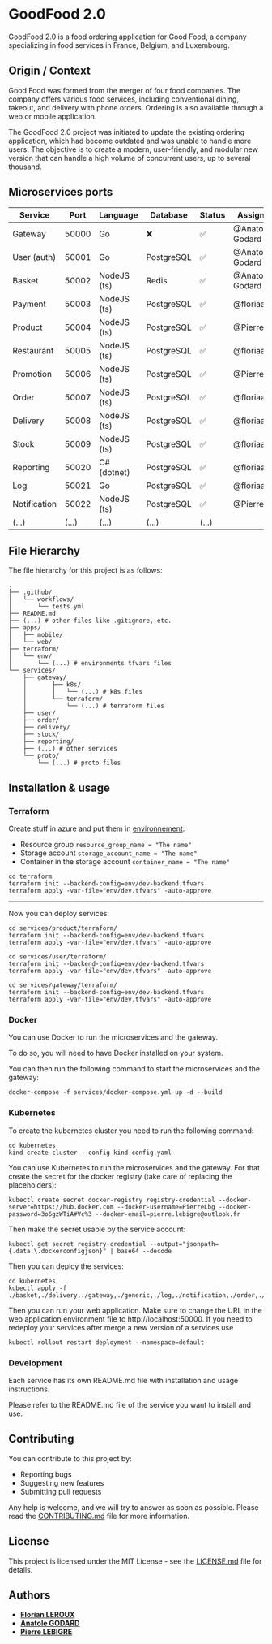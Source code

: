 # GoodFood 2.0

GoodFood 2.0 is a food ordering application for Good Food, a company specializing in food services in France, Belgium,
and Luxembourg.

## Origin / Context

Good Food was formed from the merger of four food companies. The company offers various food services, including
conventional dining, takeout, and delivery with phone orders. Ordering is also available through a web or mobile
application.

The GoodFood 2.0 project was initiated to update the existing ordering application, which had become outdated and was
unable to handle more users. The objective is to create a modern, user-friendly, and modular new version that can handle
a high volume of concurrent users, up to several thousand.

## Microservices ports

| Service      | Port  | Language    | Database   | Status | Assignee        |
| ------------ | ----- | ----------- | ---------- | ------ | --------------- |
| Gateway      | 50000 | Go          | ❌         | ✅     | @Anatole-Godard |
| User (auth)  | 50001 | Go          | PostgreSQL | ✅     | @Anatole-Godard |
| Basket       | 50002 | NodeJS (ts) | Redis      | ✅     | @Anatole-Godard |
| Payment      | 50003 | NodeJS (ts) | PostgreSQL | ✅     | @floriaaan      |
| Product      | 50004 | NodeJS (ts) | PostgreSQL | ✅     | @PierreLbg      |
| Restaurant   | 50005 | NodeJS (ts) | PostgreSQL | ✅     | @floriaaan      |
| Promotion    | 50006 | NodeJS (ts) | PostgreSQL | ✅     | @PierreLbg      |
| Order        | 50007 | NodeJS (ts) | PostgreSQL | ✅     | @floriaaan      |
| Delivery     | 50008 | NodeJS (ts) | PostgreSQL | ✅     | @floriaaan      |
| Stock        | 50009 | NodeJS (ts) | PostgreSQL | ✅     | @floriaaan      |
| Reporting    | 50020 | C# (dotnet) | PostgreSQL | ✅     | @floriaaan      |
| Log          | 50021 | Go          | PostgreSQL | ✅     | @floriaaan      |
| Notification | 50022 | NodeJS (ts) | PostgreSQL | ✅     | @PierreLbg      |
| (...)        | (...) | (...)       | (...)      | (...)  |

## File Hierarchy

The file hierarchy for this project is as follows:

```
.
├── .github/
│   └── workflows/
│       └── tests.yml
├── README.md
├── (...) # other files like .gitignore, etc.
├── apps/
│   ├── mobile/
│   └── web/
├── terraform/
│   └── env/
│       └── (...) # environments tfvars files
└── services/
    ├── gateway/
    │       ├── k8s/
    │       │   └── (...) # k8s files
    │       └── terraform/
    │           └── (...) # terraform files
    ├── user/
    ├── order/
    ├── delivery/
    ├── stock/
    ├── reporting/
    ├── (...) # other services
    └── proto/
        └── (...) # proto files
```

## Installation & usage

### Terraform

Create stuff in azure and put them in [environnement](terraform/env/dev-backend.tfvars):
 - Resource group `resource_group_name = "The name"`
 - Storage account `storage_account_name = "The name"`
 - Container in the storage account `container_name = "The name"`

```shell
cd terraform
terraform init --backend-config=env/dev-backend.tfvars
terraform apply -var-file="env/dev.tfvars" -auto-approve
```
---

Now you can deploy services:
```shell
cd services/product/terraform/
terraform init --backend-config=env/dev-backend.tfvars
terraform apply -var-file="env/dev.tfvars" -auto-approve
```

```shell
cd services/user/terraform/
terraform init --backend-config=env/dev-backend.tfvars
terraform apply -var-file="env/dev.tfvars" -auto-approve
```

```shell
cd services/gateway/terraform/
terraform init --backend-config=env/dev-backend.tfvars
terraform apply -var-file="env/dev.tfvars" -auto-approve
```
### Docker

You can use Docker to run the microservices and the gateway.

To do so, you will need to have Docker installed on your system.

You can then run the following command to start the microservices and the gateway:

```shell
docker-compose -f services/docker-compose.yml up -d --build
```

### Kubernetes

To create the kubernetes cluster you need to run the following command:
```shell
cd kubernetes
kind create cluster --config kind-config.yaml
```

You can use Kubernetes to run the microservices and the gateway.
For that create the secret for the docker registry (take care of replacing the placeholders):
```shell
kubectl create secret docker-registry registry-credential --docker-server=https://hub.docker.com --docker-username=PierreLbg --docker-password=3o6gzWTiA#Vc%3 --docker-email=pierre.lebigre@outlook.fr
```

Then make the secret usable by the service account:
```shell
kubectl get secret registry-credential --output="jsonpath={.data.\.dockerconfigjson}" | base64 --decode
```

Then you can deploy the services:
```shell
cd kubernetes
kubectl apply -f ./basket,./delivery,./gateway,./generic,./log,./notification,./order,./payment,./product,./promotion,./restaurant,./stock,./user
```

Then you can run your web application. Make sure to change the URL in the web application environment file to http://localhost:50000.
If you need to redeploy your services after merge a new version of a services use
```shell
kubectl rollout restart deployment --namespace=default
```

### Development

Each service has its own README.md file with installation and usage instructions.

Please refer to the README.md file of the service you want to install and use.

## Contributing

You can contribute to this project by:

- Reporting bugs
- Suggesting new features
- Submitting pull requests

Any help is welcome, and we will try to answer as soon as possible.
Please read the [CONTRIBUTING.md](CONTRIBUTING.md) file for more information.

## License

This project is licensed under the MIT License - see the [LICENSE.md](LICENSE.md) file for details.

## Authors

- **[Florian LEROUX](https://github.com/floriaaan)**
- **[Anatole GODARD](https://github.com/Anatole-Godard)**
- **[Pierre LEBIGRE](https://github.com/PierreLbg)**
